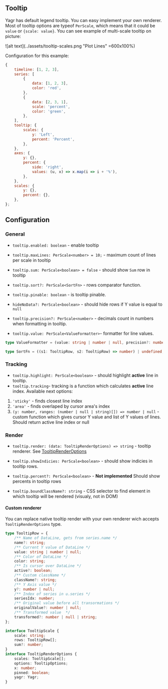 ## Tooltip

Yagr has default legend tooltip. You can easy implement your own renderer.
Most of tooltip options are typeof `PerScale`, which means that it could be `value` or `{scale: value}`. You can see example of multi-scale tooltip on picture:

![alt text](../assets/tooltip-scales.png "Plot Lines" =600x100%)

Configuration for this example:

```js
{
    timeline: [1, 2, 3],
    series: [
        {
            data: [1, 2, 3],
            color: 'red',
        },
        {
            data: [2, 3, 1],
            scale: 'percent',
            color: 'green',
        },
    ],
    tooltip: {
        scales: {
            y: 'Left',
            percent: 'Percent',
        },
    },
    axes: {
        y: {},
        percent: {
            side: 'right',
            values: (u, x) => x.map(i => i + '%'),
        },
    },
    scales: {
        y: {},
        percent: {},
    },
};
```

## Configuration

### General

-   `tooltip.enabled: boolean` - enable tooltip
-   `tooltip.maxLines: PerScale<number> = 10;` - maximum count of lines per scale in tooltip
-   `tooltip.sum: PerScale<boolean> = false` - should show `Sum` row in tooltip
-   `tooltip.sort?: PerScale<SortFn>` - rows comparator function.
-   `tooltip.pinable: boolean` - is tooltip pinable.
-   `hideNoData?: PerScale<boolean>` - should hide rows if Y value is equal to `null`
-   `tooltip.precision?: PerScale<number>` - decimals count in numbers when formatting in tooltip.

-   `tooltip.value: PerScale<ValueFormatter>`- formatter for line values.

```ts
type ValueFormatter = (value: string | number | null, precision?: number) => string;
```

```ts
type SortFn = ((s1: TooltipRow, s2: TooltipRow) => number) | undefined;
```

### Tracking

-   `tooltip.highlight: PerScale<boolean>` - should highlight **active** line in tooltip.
-   `tooltip.tracking`- tracking is a function which calculates **active** line index. Available next options:

1.  `'sticky'` - finds closest line index
2.  `'area'` - finds overlaped by cursor area's index
3.  `(y: number, ranges: (number | null | string)[]) => number | null` - custom function which gives cursor Y value and list of Y values of lines. Should return active line index or null

### Render

-   `tooltip.render: (data: TooltipRenderOptions) => string` - tooltip renderer. See [TooltipRenderOptions](#custom-renderer)

-   `tooltip.showIndicies: PerScale<boolean>` - should show indicies in tooltip rows.

-   `tooltip.percent?: PerScale<boolean>` - **Not implemented** Should show percents in tooltip rows

-   `tooltip.boundClassName?: string` - CSS selector to find element in which tooltip will be rendered (visualy, not in DOM)

#### Custom renderer

You can replace native tooltip render with your own renderer wich accepts `TooltipRenderOptions` type.

```ts
type TooltipRow = {
    /** Name of DataLine, gets from series.name */
    name?: string;
    /** Current Y value of DataLine */
    value: string | number | null;
    /** Color of DataLine */
    color: string;
    /** Is cursor over DataLine */
    active?: boolean;
    /** Custom className */
    className?: string;
    /** Y Axis value */
    y?: number | null;
    /** Index of series in u.series */
    seriesIdx: number;
    /** Original value before all transormations */
    originalValue?: number | null;
    /** Transformed value  */
    transformed?: number | null | string;
};

interface TooltipScale {
    scale: string;
    rows: TooltipRow[];
    sum?: number;
}
interface TooltipRenderOptions {
    scales: TooltipScale[];
    options: TooltipOptions;
    x: number;
    pinned: boolean;
    yagr: Yagr;
}
```
